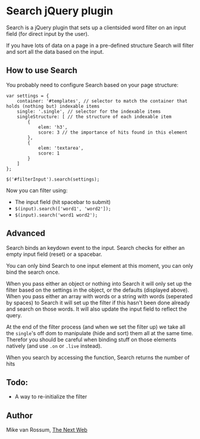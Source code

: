 # Search jQuery plugin

Search is a jQuery plugin that sets up a clientsided word filter on an input field (for direct input by the user).

If you have lots of data on a page in a pre-defined structure Search will filter and sort all the data based on the input.

## How to use Search

You probably need to configure Search based on your page structure:

    var settings = {
    	container: '#templates', // selector to match the container that holds (nothing but) indexable items
    	single: '.single', // selector for the indexable items
    	singleStructure: [ // the structure of each indexable item
    		{
    			elem: 'h3',
    			score: 3 // the importance of hits found in this element
    		},
    		{
    			elem: 'textarea',
    			score: 1
    		}
    	]
    };

    $('#filterInput').search(settings);

Now you can filter using:

* The input field (hit spacebar to submit)
* `$(input).search(['word1', 'word2']);`
* `$(input).search('word1 word2');`

## Advanced

Search binds an keydown event to the input. Search checks for either an empty input field (reset) or a spacebar. 

You can only bind Search to one input element at this moment, you can only bind the search once.

When you pass either an object or nothing into Search it will only set up the filter based on the settings in the object, or the defaults (displayed above). When you pass either an array with words or a string with words (seperated by spaces) to Search it will set up the filter if this hasn't been done already and search on those words. It will also update the input field to reflect the query.

At the end of the filter process (and when we set the filter up) we take all the `single`'s off dom to manipulate (hide and sort) them all at the same time. Therefor you should be careful when binding stuff on those elements natively (and use `.on` or `.live` instead).

When you search by accessing the function, Search returns the number of hits

## Todo:

* A way to re-initialize the filter

## Author

Mike van Rossum, [The Next Web](http://thenextweb.com)